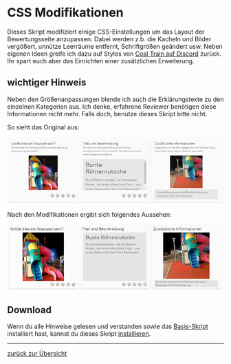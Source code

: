 # CSS Modifikationen

Dieses Skript modifiziert einige CSS-Einstellungen um das Layout der Bewertungsseite anzupassen.
Dabei werden z.b. die Kacheln und Bilder vergößert, unnütze Leerräume entfernt, Schriftgrößen geändert usw.
Neben eigenen Ideen greife ich dazu auf Styles von [Coal Train auf Discord](https://discord.com/channels/639640865249165343/1083185495586111498)
zurück. Ihr spart euch aber das Einrichten einer zusätzlichen Erweiterung.

## wichtiger Hinweis

Neben den Größenanpassungen blende ich auch die Erklärungstexte zu den einzelnen Kategorien aus. Ich denke, erfahrene Reviewer benötigen
diese Informationen nicht mehr. Falls doch, benutze dieses Skript bitte nicht.

So sieht das Original aus:

![Review Original](../images/review_orig.png "Wayfarer Original Ansicht")

Nach den Modifikationen ergibt sich folgendes Aussehen:

![Review modifiziert](../images/review_modified.png "modifizierte Wayfarer Ansicht")


## Download

Wenn du alle Hinweise gelesen und verstanden sowie das [Basis-Skript](../wfes-Base.user.js) installiert hast, kannst du dieses Skript [installieren](../wfes-reviewImproveCSS.user.js).


---

[zurück zur Übersicht](../deutsch.html)